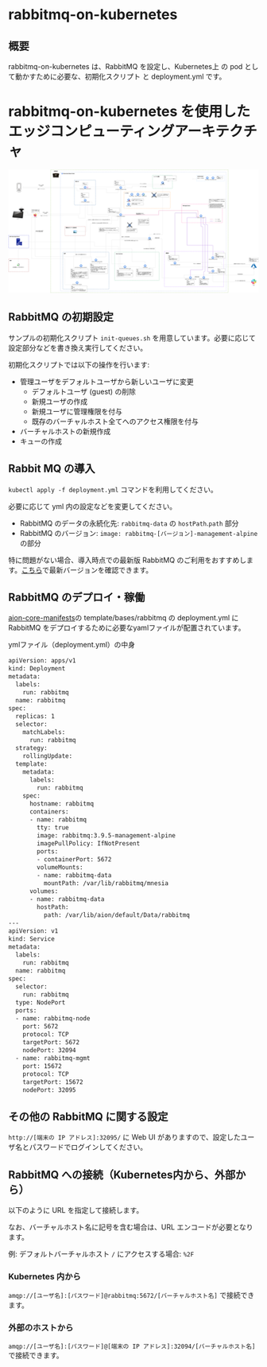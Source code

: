# rabbitmq-on-kubernetes

## 概要  

rabbitmq-on-kubernetes は、RabbitMQ を設定し、Kubernetes上 の pod として動かすために必要な、初期化スクリプト と deployment.yml です。

# rabbitmq-on-kubernetes を使用したエッジコンピューティングアーキテクチャ  
![フローチャート図](doc/omotebako_architecture_20211016.drawio.png)  

## RabbitMQ の初期設定  

サンプルの初期化スクリプト `init-queues.sh` を用意しています。必要に応じて設定部分などを書き換え実行してください。

初期化スクリプトでは以下の操作を行います:

* 管理ユーザをデフォルトユーザから新しいユーザに変更
	* デフォルトユーザ (guest) の削除
	* 新規ユーザの作成
	* 新規ユーザに管理権限を付与
	* 既存のバーチャルホスト全てへのアクセス権限を付与
* バーチャルホストの新規作成
* キューの作成

## Rabbit MQ の導入  

`kubectl apply -f deployment.yml` コマンドを利用してください。

必要に応じて yml 内の設定などを変更してください。

* RabbitMQ のデータの永続化先: `rabbitmq-data` の `hostPath`.`path` 部分
* RabbitMQ のバージョン: `image: rabbitmq-[バージョン]-management-alpine` の部分

特に問題がない場合、導入時点での最新版 RabbitMQ のご利用をおすすめします。[こちら](https://rabbitmq.com/download.html)で最新バージョンを確認できます。


## RabbitMQ のデプロイ・稼働  
[aion-core-manifests](https://github.com/latonaio/aion-core-manifests)の template/bases/rabbitmq の deployment.yml に RabbitMQ をデプロイするために必要なyamlファイルが配置されています。    

ymlファイル（deployment.yml）の中身  
```
apiVersion: apps/v1
kind: Deployment
metadata:
  labels:
    run: rabbitmq
  name: rabbitmq
spec:
  replicas: 1
  selector:
    matchLabels:
      run: rabbitmq
  strategy:
    rollingUpdate:
  template:
    metadata:
      labels:
        run: rabbitmq
    spec:
      hostname: rabbitmq
      containers:
      - name: rabbitmq
        tty: true
        image: rabbitmq:3.9.5-management-alpine
        imagePullPolicy: IfNotPresent
        ports:
        - containerPort: 5672
        volumeMounts:
        - name: rabbitmq-data
          mountPath: /var/lib/rabbitmq/mnesia
      volumes:
      - name: rabbitmq-data
        hostPath:
          path: /var/lib/aion/default/Data/rabbitmq
---
apiVersion: v1
kind: Service
metadata:
  labels:
    run: rabbitmq
  name: rabbitmq
spec:
  selector:
    run: rabbitmq
  type: NodePort
  ports:
  - name: rabbitmq-node
    port: 5672
    protocol: TCP
    targetPort: 5672
    nodePort: 32094
  - name: rabbitmq-mgmt
    port: 15672
    protocol: TCP
    targetPort: 15672
    nodePort: 32095
```

## その他の RabbitMQ に関する設定

`http://[端末の IP アドレス]:32095/` に Web UI がありますので、設定したユーザ名とパスワードでログインしてください。  


## RabbitMQ への接続（Kubernetes内から、外部から）

以下のように URL を指定して接続します。  

なお、バーチャルホスト名に記号を含む場合は、URL エンコードが必要となります。  

例: デフォルトバーチャルホスト `/` にアクセスする場合: `%2F`  


### Kubernetes 内から

`amqp://[ユーザ名]:[パスワード]@rabbitmq:5672/[バーチャルホスト名]` で接続できます。   


### 外部のホストから

`amqp://[ユーザ名]:[パスワード]@[端末の IP アドレス]:32094/[バーチャルホスト名]` で接続できます。  